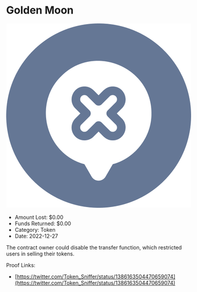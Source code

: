 # Golden Moon
![Golden Moon](/rektimages/Golden-Moon.png)
- Amount Lost: $0.00
- Funds Returned: $0.00
- Category: Token
- Date: 2022-12-27

The contract owner could disable the transfer function, which restricted users in selling their tokens.


Proof Links:
- [https://twitter.com/Token_Sniffer/status/1386163504470659074](https://twitter.com/Token_Sniffer/status/1386163504470659074)


